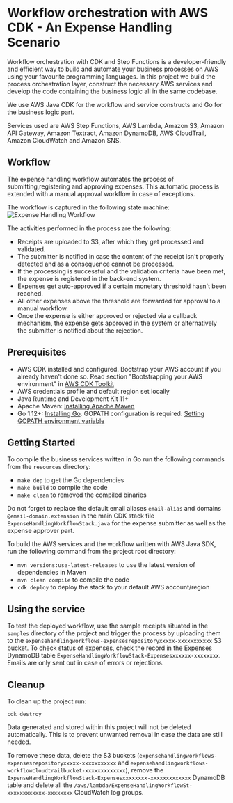 # Workflow orchestration with AWS CDK - An Expense Handling Scenario
Workflow orchestration with CDK and Step Functions is a developer-friendly and efficient way to build and automate your business processes on AWS using your favourite programming languages. 
In this project we build the process orchestration layer, construct the necessary AWS services and develop the code containing the business logic all in the same codebase.

We use AWS Java CDK for the workflow and service constructs and Go for the business logic part.

Services used are AWS Step Functions, AWS Lambda, Amazon S3, Amazon API Gateway, Amazon Textract, Amazon DynamoDB, AWS CloudTrail, Amazon CloudWatch and Amazon SNS.


## Workflow
The expense handling workflow automates the process of submitting,registering and approving expenses. This automatic process is extended with a manual approval workflow in case of exceptions.

The workflow is captured in the following state machine:
![Expense Handling Workflow](https://raw.githubusercontent.com/evisb/aws-expense-handling-workflow/master/images/workflow.png)

The activities performed in the process are the following:

- Receipts are uploaded to S3, after which they get processed and validated.
- The submitter is notified in case the content of the receipt isn't properly detected and as a consequence cannot be processed.
- If the processing is successful and the validation criteria have been met, the expense is registered in the back-end system.
- Expenses get auto-approved if a certain monetary threshold hasn't been reached.
- All other expenses above the threshold are forwarded for approval to a manual workflow.
- Once the expense is either approved or rejected via a callback mechanism, the expense gets approved in the system or alternatively the submitter is notified about the rejection.


## Prerequisites
- AWS CDK installed and configured. Bootstrap your AWS account if you already haven't done so. Read section "Bootstrapping your AWS environment" in [AWS CDK Toolkit](https://docs.aws.amazon.com/cdk/latest/guide/cli.html)
- AWS credentials profile and default region set locally
- Java Runtime and Development Kit 11+
- Apache Maven: [Installing Apache Maven](https://maven.apache.org/install.html)
- Go 1.12+: [Installing Go](https://golang.org/doc/install). GOPATH configuration is required: [Setting GOPATH environment variable](https://github.com/golang/go/wiki/SettingGOPATH)

## Getting Started
To compile the business services written in Go run the following commands from the `resources` directory:
- `make dep` to get the Go dependencies
- `make build` to compile the code
- `make clean` to removed the compiled binaries 

Do not forget to replace the default email aliases `email-alias` and domains `@email-domain.extension` in the main CDK stack file `ExpenseHandlingWorkflowStack.java` for the expense submitter as well as the expense approver part.


To build the AWS services and the workflow written with AWS Java SDK, run the following command from the project root directory:
- `mvn versions:use-latest-releases`  to use the latest version of dependencies in Maven
- `mvn clean compile`                 to compile the code
- `cdk deploy`                        to deploy the stack to your default AWS account/region


## Using the service
To test the deployed workflow, use the sample receipts situated in the `samples` directory of the project and trigger the process by uploading them to the `expensehandlingworkflows-expensesrepositoryxxxxx-xxxxxxxxxxx` S3 bucket.
To check status of expenses, check the record in the Expenses DynamoDB table `ExpenseHandlingWorkflowStack-Expensesxxxxxx-xxxxxxxx`. Emails are only sent out in case of errors or rejections.

## Cleanup
To clean up the project run:

`cdk destroy`

Data generated and stored within this project will not be deleted automatically. This is to prevent unwanted removal in case the data are still needed.

To remove these data, delete the S3 buckets (`expensehandlingworkflows-expensesrepositoryxxxxx-xxxxxxxxxxx` and `expensehandlingworkflows-workflowcloudtrailbucket-xxxxxxxxxxxxx`), remove the `ExpenseHandlingWorkflowStack-Expensesxxxxxxxx-xxxxxxxxxxxxx` DynamoDB table and delete all the `/aws/lambda/ExpenseHandlingWorkflowSt-xxxxxxxxxxxx-xxxxxxxx` CloudWatch log groups.


